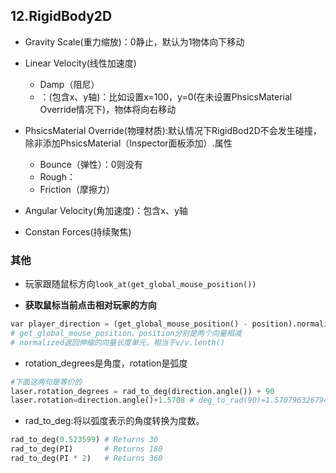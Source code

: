 ## 12.RigidBody2D
- Gravity Scale(重力缩放)：0静止，默认为1物体向下移动
- Linear Velocity(线性加速度)
    - Damp（阻尼）
    - ：(包含x、y轴)：比如设置x=100，y=0(在未设置PhsicsMaterial Override情况下)，物体将向右移动
- PhsicsMaterial Override(物理材质):默认情况下RigidBod2D不会发生碰撞，除非添加PhsicsMaterial（Inspector面板添加）.属性
    - Bounce（弹性）：0则没有
    - Rough：
    - Friction（摩擦力）

- Angular Velocity(角加速度)：包含x、y轴
- Constan Forces(持续聚焦)

### 其他
- 玩家跟随鼠标方向`look_at(get_global_mouse_position())`

- **获取鼠标当前点击相对玩家的方向**
```python
var player_direction = (get_global_mouse_position() - position).normalized()
# get_global_mouse_position、position分别是两个向量相减
# normalized返回伸缩的向量长度单元，相当于v/v.lenth()
```
- rotation_degrees是角度，rotation是弧度
```python
#下面这两句是等价的
laser.rotation_degrees = rad_to_deg(direction.angle()) + 90
laser.rotation=direction.angle()+1.5708 # deg_to_rad(90)=1.5707963267949
```
- rad_to_deg:将以弧度表示的角度转换为度数。
```python
rad_to_deg(0.523599) # Returns 30
rad_to_deg(PI)       # Returns 180
rad_to_deg(PI * 2)   # Returns 360
```